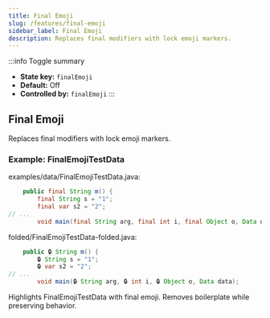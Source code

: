 ```yaml
---
title: Final Emoji
slug: /features/final-emoji
sidebar_label: Final Emoji
description: Replaces final modifiers with lock emoji markers.
---
```


:::info Toggle summary
- **State key:** `finalEmoji`
- **Default:** Off
- **Controlled by:** `finalEmoji`
:::

## Final Emoji
Replaces final modifiers with lock emoji markers.

### Example: FinalEmojiTestData

examples/data/FinalEmojiTestData.java:
```java
    public final String m() {
        final String s = "1";
        final var s2 = "2";
// ...
        void main(final String arg, final int i, final Object o, Data data);
```

folded/FinalEmojiTestData-folded.java:
```java
    public 🔒 String m() {
        🔒 String s = "1";
        🔒 var s2 = "2";
// ...
        void main(🔒 String arg, 🔒 int i, 🔒 Object o, Data data);
```

Highlights FinalEmojiTestData with final emoji.
Removes boilerplate while preserving behavior.
